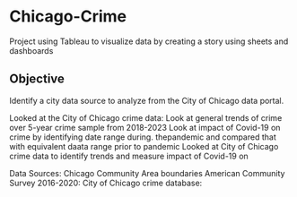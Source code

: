 # Chicago-Crime
Project using Tableau to visualize data by creating a story using sheets and dashboards
## Objective
Identify a city data source to analyze from the City of Chicago data portal.

Looked at the City of Chicago crime data:
  Look at general trends of crime over 5-year crime sample from 2018-2023
  Look at impact of Covid-19 on crime by identifying date range during. thepandemic and compared that with equivalent daata range prior to 
  pandemic
Looked at City of Chicago crime data to identify trends and measure impact of Covid-19 on 

Data Sources:
Chicago Community Area boundaries
American Community Survey 2016-2020:
City of Chicago crime database:

